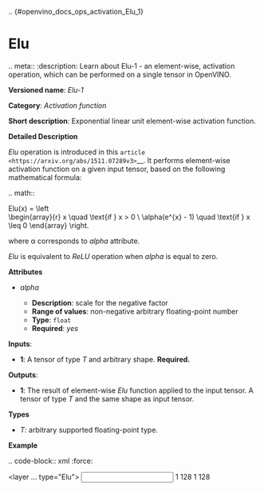 .. {#openvino_docs_ops_activation_Elu_1}

Elu
===


.. meta::
  :description: Learn about Elu-1 - an element-wise, activation operation, which 
                can be performed on a single tensor in OpenVINO.

**Versioned name**: *Elu-1*

**Category**: *Activation function*

**Short description**: Exponential linear unit element-wise activation function.

**Detailed Description**

*Elu* operation is introduced in this `article <https://arxiv.org/abs/1511.07289v3>`__.
It performs element-wise activation function on a given input tensor, based on the following mathematical formula:

.. math::
   
   Elu(x) = \left\
   \begin{array}{r}
       x \quad \text{if } x > 0 \\
       \alpha(e^{x} - 1) \quad \text{if } x \leq 0
   \end{array}
   \right.


where α corresponds to *alpha* attribute.

*Elu* is equivalent to *ReLU* operation when *alpha* is equal to zero.

**Attributes**

* *alpha*

  * **Description**: scale for the negative factor
  * **Range of values**: non-negative arbitrary floating-point number
  * **Type**: ``float``
  * **Required**: *yes*

**Inputs**:

* **1**: A tensor of type *T* and arbitrary shape. **Required.**

**Outputs**:

* **1**: The result of element-wise *Elu* function applied to the input tensor. A tensor of type *T* and the same shape as input tensor.

**Types**

* *T*: arbitrary supported floating-point type.

**Example**

.. code-block:: xml
   :force:
   
   <layer ... type="Elu">
       <data alpha="1.0"/>
       <input>
           <port id="0">
               <dim>1</dim>
               <dim>128</dim>
           </port>
       </input>
       <output>
           <port id="1">
               <dim>1</dim>
               <dim>128</dim>
           </port>
       </output>
   </layer>



